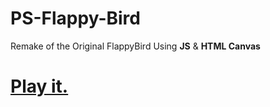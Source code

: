 # PS-Flappy-Bird
Remake of the Original FlappyBird Using **JS** &amp; **HTML Canvas** 
# [Play it.](https://albinpllanaa.github.io/PS-Flappy-Bird/index.html)

